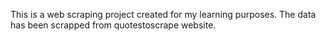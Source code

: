 This is a web scraping project created for my learning purposes.
The data has been scrapped from quotestoscrape website.
